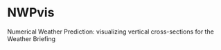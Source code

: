 # NWPvis
Numerical Weather Prediction: visualizing vertical cross-sections for the Weather Briefing
